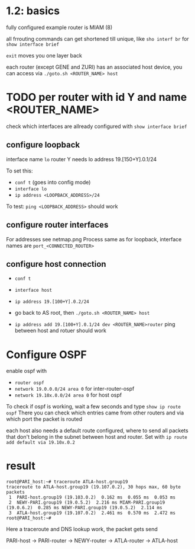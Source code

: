 # 1.2: basics
fully configured example router is MIAM (8)

all frrouting commands can get shortened till unique, like `sho interf br` for `show interface brief` 

`exit` moves you one layer back

each router (except GENE and ZURI) has an associated host device, you can access via `./goto.sh <ROUTER_NAME> host`

# TODO per router with id Y and name <ROUTER_NAME>

check which interfaces are allready configured with `show interface brief`

## configure loopback

interface name `lo`
router Y needs lo address 19.[150+Y].0.1/24

To set this:
* `conf t` (goes into config mode)
* `interface lo`
* `ip address <LOOPBACK_ADDRESS>/24`

To test:
`ping <LOOPBACK_ADDRESS>` should work

## configure router interfaces

For addresses see netmap.png
Process same as for loopback, interface names are `port_<CONNECTED_ROUTER>`


## configure host connection

* `conf t`
* `interface host`
* `ip address 19.[100+Y].0.2/24`

* go back to AS root, then `./goto.sh <ROUTER_NAME> host`
* `ip address add 19.[100+Y].0.1/24 dev <ROUTER_NAME>router`
ping between host and rotuer should work



# Configure OSPF

enable ospf with
* `router ospf`
* `network 19.0.0.0/24 area 0` for inter-router-ospf
* `network 19.10x.0.0/24 area 0` for host ospf


To check if ospf is working, wait a few seconds and type `show ip route ospf`
There you can check which entries came from other routers and via which port the packet is routed

each host also needs a default route configured, where to send all packets that don't belong in the subnet between host and router.
Set with `ip route add default via 19.10x.0.2`


# result
``` console
root@PARI_host:~# traceroute ATLA-host.group19
traceroute to ATLA-host.group19 (19.107.0.2), 30 hops max, 60 byte packets
 1  PARI-host.group19 (19.103.0.2)  0.162 ms  0.055 ms  0.053 ms
 2  NEWY-PARI.group19 (19.0.5.2)  2.216 ms MIAM-PARI.group19 (19.0.6.2)  0.285 ms NEWY-PARI.group19 (19.0.5.2)  2.114 ms 
 3  ATLA-host.group19 (19.107.0.2)  2.461 ms  0.570 ms  2.472 ms
root@PARI_host:~#
```

Here a traceroute and DNS lookup work, the packet gets send

PARI-host -> PARI-router -> NEWY-router -> ATLA-router -> ATLA-host